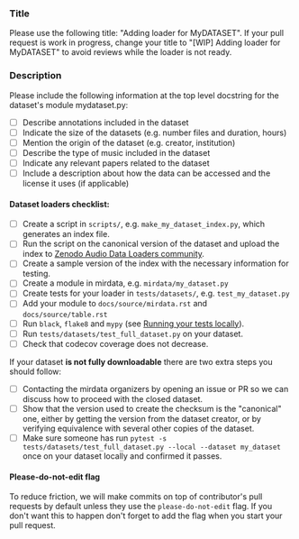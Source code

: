 ### Title

 Please use the following title: "Adding loader for MyDATASET". If your pull request is work in progress, change your title to "[WIP] Adding loader for MyDATASET" to avoid reviews while the loader is not ready.

### Description

Please include the following information at the top level docstring for the dataset's module mydataset.py:

- [ ] Describe annotations included in the dataset
- [ ] Indicate the size of the datasets (e.g. number files and duration, hours)
- [ ] Mention the origin of the dataset (e.g. creator, institution)
- [ ] Describe the type of music included in the dataset
- [ ] Indicate any relevant papers related to the dataset
- [ ] Include a description about how the data can be accessed and the license it uses (if applicable) 

#### Dataset loaders checklist:

- [ ] Create a script in `scripts/`, e.g. `make_my_dataset_index.py`, which generates an index file.
- [ ] Run the script on the canonical version of the dataset and upload the index to [Zenodo Audio Data Loaders community](https://zenodo.org/communities/audio-data-loaders).
- [ ] Create a sample version of the index with the necessary information for testing.
- [ ] Create a module in mirdata, e.g. `mirdata/my_dataset.py`
- [ ] Create tests for your loader in `tests/datasets/`, e.g. `test_my_dataset.py`
- [ ] Add your module to `docs/source/mirdata.rst` and `docs/source/table.rst`
- [ ] Run `black`, `flake8` and `mypy` (see [Running your tests locally](https://mirdata.readthedocs.io/en/stable/source/contributing.html?highlight=contributing#running-your-tests-locally)).
- [ ] Run `tests/datasets/test_full_dataset.py` on your dataset.
- [ ] Check that codecov coverage does not decrease.

If your dataset **is not fully downloadable** there are two extra steps you should follow:
- [ ] Contacting the mirdata organizers by opening an issue or PR so we can discuss how to proceed with the closed dataset.
- [ ] Show that the version used to create the checksum is the "canonical" one, either by getting the version from the dataset creator, or by verifying equivalence with several other copies of the dataset.
- [ ] Make sure someone has run `pytest -s tests/datasets/test_full_dataset.py --local --dataset my_dataset` once on your dataset locally and confirmed it passes.

#### Please-do-not-edit flag
To reduce friction, we will make commits on top of contributor's pull requests by default unless they use the `please-do-not-edit` flag. If you don't want this to happen don't forget to add the flag when you start your pull request.
